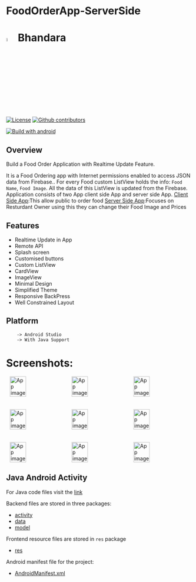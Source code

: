 # FoodOrderApp-ServerSide


# <img alt="App image" src="https://github.com/maniSHarma7575/FoodOrderApp-ClientSide/blob/master/screenshots/Screenshot_2019-11-10-14-44-26-144_com.example.bhandara.png" width="5%"> Bhandara

[![License](https://img.shields.io/github/license/ashish7zeph/android-kotlin-Chore-app.svg?style=for-the-badge)](https://github.com/maniSHarma7575/FoodOrderApp-ClientSide/blob/master/LICENSE)
[![Github contributors](https://img.shields.io/github/contributors/ashish7zeph/android-kotlin-Recipe-app.svg?style=for-the-badge)](https://github.com/maniSHarma7575/FoodOrderApp-ClientSide/graphs/contributors)

[![Build with android](https://forthebadge.com/images/badges/built-for-android.svg)](https://www.android.com/)

## Overview

Build a Food Order Application with Realtime Update Feature.

It is a Food Ordering app with Internet permissions enabled to access JSON data from Firebase.. For every Food custom ListView holds the info: `Food Name`, `Food Image`. All the data of this ListView is updated from the Firebase.
Application consists of two App client side App and server side App.
[Client Side App](https://github.com/maniSHarma7575/FoodOrderApp-ClientSide):This allow public to order food
[Server Side App](https://github.com/maniSHarma7575/FoodOrderApp-ServerSide):Focuses on Resturdant Owner using this they can change their Food Image and Prices

## Features

* Realtime Update in App
* Remote API
* Splash screen
* Customised buttons
* Custom ListView
* CardView
* ImageView
* Minimal Design
* Simplified Theme
* Responsive BackPress
* Well Constrained Layout

## Platform
        -> Android Studio
        -> With Java Support


 # Screenshots:

<div style="display:flex;">
<img alt="App image" src="https://github.com/maniSHarma7575/FoodOrderApp-ClientSide/blob/master/screenshots/Screenshot_2019-11-10-14-43-06-999_com.example.bhandara.png" width="30%" hspace="10">
<img alt="App image" src="https://github.com/maniSHarma7575/FoodOrderApp-ClientSide/blob/master/screenshots/Screenshot_2019-11-10-14-43-39-409_com.example.bhandara.png" width="30%" hspace="10">
<img alt="App image" src="https://github.com/maniSHarma7575/FoodOrderApp-ClientSide/blob/master/screenshots/Screenshot_2019-11-10-14-44-03-759_com.example.bhandara.png" width="30%" hspace="10">
</div>
<br/>
<br/>
<div style="display:flex;">
<img alt="App image" src="https://github.com/maniSHarma7575/FoodOrderApp-ClientSide/blob/master/screenshots/Screenshot_2019-11-10-14-44-20-704_com.example.bhandara.png" width="30%" hspace="10">
<img alt="App image" src="https://github.com/maniSHarma7575/FoodOrderApp-ClientSide/blob/master/screenshots/Screenshot_2019-11-10-14-44-26-144_com.example.bhandara.png" width="30%" hspace="10">
<img alt="App image" src="https://github.com/maniSHarma7575/FoodOrderApp-ClientSide/blob/master/screenshots/Screenshot_2019-11-10-14-44-39-287_com.example.bhandara.png" width="30%" hspace="10">
</div>
<br/>
<br/>
<div style="display:flex;">
<img alt="App image" src="https://github.com/maniSHarma7575/FoodOrderApp-ClientSide/blob/master/screenshots/Screenshot_2019-11-10-14-45-06-282_com.example.bhandara.png" width="30%" hspace="10">
<img alt="App image" src="https://github.com/maniSHarma7575/FoodOrderApp-ClientSide/blob/master/screenshots/Screenshot_2019-11-10-14-45-23-175_com.example.bhandara.png" width="30%" hspace="10">
<img alt="App image" src="https://github.com/maniSHarma7575/FoodOrderApp-ClientSide/blob/master/screenshots/Screenshot_2019-11-10-14-46-26-069_com.example.bhandara.png" width="30%" hspace="10">
</div>

## Java Android Activity

For Java code files visit the [link](https://github.com/maniSHarma7575/FoodOrderApp-ClientSide/tree/master/app/src/main/java/com/example/bhandara)

Backend files are stored in three packages:

* [activity](https://github.com/maniSHarma7575/FoodOrderApp-ClientSide/tree/master/app/src/main/res/layout)
* [data](https://github.com/maniSHarma7575/FoodOrderApp-ClientSide/blob/master/app/src/main/assets/databases/EatitDB)
* [model](https://github.com/maniSHarma7575/FoodOrderApp-ClientSide/tree/master/app/src/main/java/com/example/bhandara/Model)

Frontend resource files are stored in `res` package

* [res](https://github.com/maniSHarma7575/FoodOrderApp-ClientSide/tree/master/app/src/main/res)

Android manifest file for the project:

* [AndroidManifest.xml](https://github.com/maniSHarma7575/FoodOrderApp-ClientSide/blob/master/app/src/main/AndroidManifest.xml)
